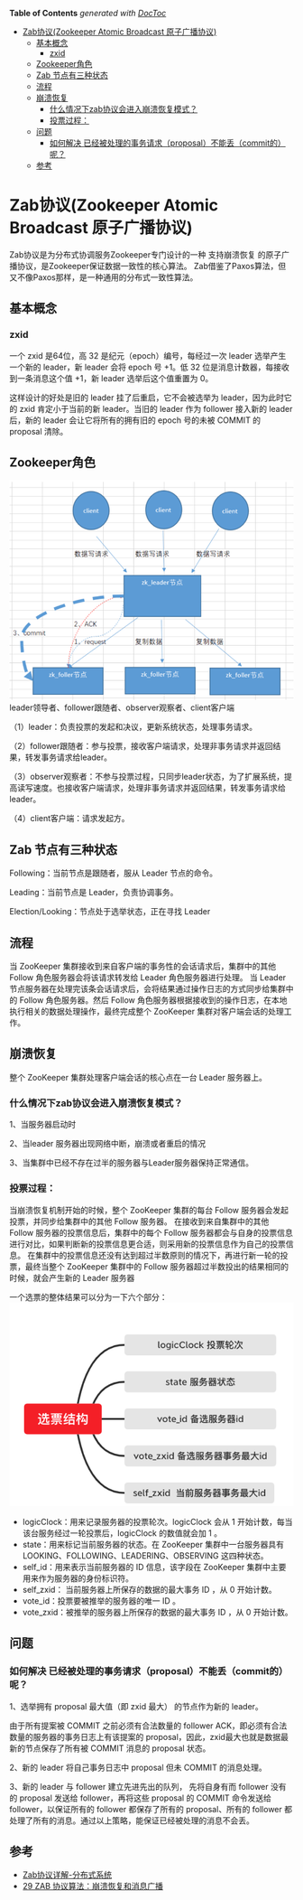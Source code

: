<!-- START doctoc generated TOC please keep comment here to allow auto update -->
<!-- DON'T EDIT THIS SECTION, INSTEAD RE-RUN doctoc TO UPDATE -->
**Table of Contents**  *generated with [DocToc](https://github.com/thlorenz/doctoc)*

- [Zab协议(Zookeeper Atomic Broadcast 原子广播协议)](#zab%E5%8D%8F%E8%AE%AEzookeeper-atomic-broadcast-%E5%8E%9F%E5%AD%90%E5%B9%BF%E6%92%AD%E5%8D%8F%E8%AE%AE)
  - [基本概念](#%E5%9F%BA%E6%9C%AC%E6%A6%82%E5%BF%B5)
    - [zxid](#zxid)
  - [Zookeeper角色](#zookeeper%E8%A7%92%E8%89%B2)
  - [Zab 节点有三种状态](#zab-%E8%8A%82%E7%82%B9%E6%9C%89%E4%B8%89%E7%A7%8D%E7%8A%B6%E6%80%81)
  - [流程](#%E6%B5%81%E7%A8%8B)
  - [崩溃恢复](#%E5%B4%A9%E6%BA%83%E6%81%A2%E5%A4%8D)
    - [什么情况下zab协议会进入崩溃恢复模式？](#%E4%BB%80%E4%B9%88%E6%83%85%E5%86%B5%E4%B8%8Bzab%E5%8D%8F%E8%AE%AE%E4%BC%9A%E8%BF%9B%E5%85%A5%E5%B4%A9%E6%BA%83%E6%81%A2%E5%A4%8D%E6%A8%A1%E5%BC%8F)
    - [投票过程：](#%E6%8A%95%E7%A5%A8%E8%BF%87%E7%A8%8B)
  - [问题](#%E9%97%AE%E9%A2%98)
    - [如何解决 已经被处理的事务请求（proposal）不能丢（commit的） 呢？](#%E5%A6%82%E4%BD%95%E8%A7%A3%E5%86%B3-%E5%B7%B2%E7%BB%8F%E8%A2%AB%E5%A4%84%E7%90%86%E7%9A%84%E4%BA%8B%E5%8A%A1%E8%AF%B7%E6%B1%82proposal%E4%B8%8D%E8%83%BD%E4%B8%A2commit%E7%9A%84-%E5%91%A2)
  - [参考](#%E5%8F%82%E8%80%83)

<!-- END doctoc generated TOC please keep comment here to allow auto update -->

# Zab协议(Zookeeper Atomic Broadcast 原子广播协议)

Zab协议是为分布式协调服务Zookeeper专门设计的一种 支持崩溃恢复 的原子广播协议，是Zookeeper保证数据一致性的核心算法。
Zab借鉴了Paxos算法，但又不像Paxos那样，是一种通用的分布式一致性算法。



## 基本概念

### zxid
一个 zxid 是64位，高 32 是纪元（epoch）编号，每经过一次 leader 选举产生一个新的 leader，新 leader 会将 epoch 号 +1。低 32 位是消息计数器，每接收到一条消息这个值 +1，新 leader 选举后这个值重置为 0。

这样设计的好处是旧的 leader 挂了后重启，它不会被选举为 leader，因为此时它的 zxid 肯定小于当前的新 leader。当旧的 leader 作为 follower 接入新的 leader 后，新的 leader 会让它将所有的拥有旧的 epoch 号的未被 COMMIT 的 proposal 清除。


## Zookeeper角色
![zookeeper_role.png](zookeeper_role.png)
leader领导者、follower跟随者、observer观察者、client客户端

（1）leader：负责投票的发起和决议，更新系统状态，处理事务请求。

（2）follower跟随者：参与投票，接收客户端请求，处理非事务请求并返回结果，转发事务请求给leader。

（3）observer观察者：不参与投票过程，只同步leader状态，为了扩展系统，提高读写速度。也接收客户端请求，处理非事务请求并返回结果，转发事务请求给leader。

（4）client客户端：请求发起方。




## Zab 节点有三种状态


Following：当前节点是跟随者，服从 Leader 节点的命令。 

Leading：当前节点是 Leader，负责协调事务。 

Election/Looking：节点处于选举状态，正在寻找 Leader


## 流程

当 ZooKeeper 集群接收到来自客户端的事务性的会话请求后，集群中的其他 Follow 角色服务器会将该请求转发给 Leader 角色服务器进行处理。
当 Leader 节点服务器在处理完该条会话请求后，会将结果通过操作日志的方式同步给集群中的 Follow 角色服务器。然后 Follow 角色服务器根据接收到的操作日志，在本地执行相关的数据处理操作，最终完成整个 ZooKeeper 集群对客户端会话的处理工作。


## 崩溃恢复

整个 ZooKeeper 集群处理客户端会话的核心点在一台 Leader 服务器上。

### 什么情况下zab协议会进入崩溃恢复模式？
1、当服务器启动时

2、当leader 服务器出现网络中断，崩溃或者重启的情况

3、当集群中已经不存在过半的服务器与Leader服务器保持正常通信。


### 投票过程：
当崩溃恢复机制开始的时候，整个 ZooKeeper 集群的每台 Follow 服务器会发起投票，并同步给集群中的其他 Follow 服务器。
在接收到来自集群中的其他 Follow 服务器的投票信息后，集群中的每个 Follow 服务器都会与自身的投票信息进行对比，如果判断新的投票信息更合适，则采用新的投票信息作为自己的投票信息。
在集群中的投票信息还没有达到超过半数原则的情况下，再进行新一轮的投票，最终当整个 ZooKeeper 集群中的 Follow 服务器超过半数投出的结果相同的时候，就会产生新的 Leader 服务器

一个选票的整体结果可以分为一下六个部分：
![vote_structure.png](vote_structure.png)
- logicClock：用来记录服务器的投票轮次。logicClock 会从 1 开始计数，每当该台服务经过一轮投票后，logicClock 的数值就会加 1 。
- state：用来标记当前服务器的状态。在 ZooKeeper 集群中一台服务器具有 LOOKING、FOLLOWING、LEADERING、OBSERVING 这四种状态。
- self_id：用来表示当前服务器的 ID 信息，该字段在 ZooKeeper 集群中主要用来作为服务器的身份标识符。
- self_zxid： 当前服务器上所保存的数据的最大事务 ID ，从 0 开始计数。
- vote_id：投票要被推举的服务器的唯一 ID 。
- vote_zxid：被推举的服务器上所保存的数据的最大事务 ID ，从 0 开始计数。



## 问题

### 如何解决 已经被处理的事务请求（proposal）不能丢（commit的） 呢？
1、选举拥有 proposal 最大值（即 zxid 最大） 的节点作为新的 leader。

由于所有提案被 COMMIT 之前必须有合法数量的 follower ACK，即必须有合法数量的服务器的事务日志上有该提案的 proposal，因此，zxid最大也就是数据最新的节点保存了所有被 COMMIT 消息的 proposal 状态。

2、新的 leader 将自己事务日志中 proposal 但未 COMMIT 的消息处理。

3、新的 leader 与 follower 建立先进先出的队列， 先将自身有而 follower 没有的 proposal 发送给 follower，再将这些 proposal 的 COMMIT 命令发送给 follower，以保证所有的 follower 都保存了所有的 proposal、所有的 follower 都处理了所有的消息。通过以上策略，能保证已经被处理的消息不会丢。


## 参考


- [Zab协议详解-分布式系统](https://cloud.tencent.com/developer/article/1927599)
- [29 ZAB 协议算法：崩溃恢复和消息广播](https://learn.lianglianglee.com/%e4%b8%93%e6%a0%8f/ZooKeeper%e6%ba%90%e7%a0%81%e5%88%86%e6%9e%90%e4%b8%8e%e5%ae%9e%e6%88%98-%e5%ae%8c/29%20ZAB%20%e5%8d%8f%e8%ae%ae%e7%ae%97%e6%b3%95%ef%bc%9a%e5%b4%a9%e6%ba%83%e6%81%a2%e5%a4%8d%e5%92%8c%e6%b6%88%e6%81%af%e5%b9%bf%e6%92%ad.md)